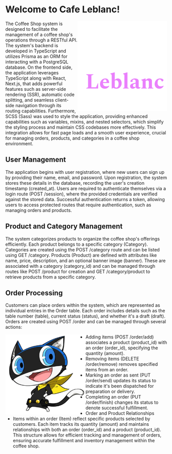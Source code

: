 # Welcome to Cafe Leblanc!

<p align="right">
<img src="/public/leblnaccofe.png" alt="logo" width="280" height="280" align="right" />
</p>

The Coffee Shop system is designed to facilitate the management of a coffee shop's operations through a RESTful API. 
The system's backend is developed in TypeScript and utilizes Prisma as an ORM for interacting with a PostgreSQL database.
On the frontend side, the application leverages TypeScript along with React, Next.js, that adds powerful features such as server-side rendering (SSR), automatic code splitting, and seamless client-side navigation through its 
routing capabilities. Furthermore, SCSS (Sass) was used to style the application, providing enhanced capabilities such as variables, mixins, and nested selectors, which simplify the styling process and maintain CSS codebases more effectively. This integration allows for fast page loads and a smooth user experience, crucial for managing orders, products, and categories in a coffee shop environment.

## User Management
The application begins with user registration, where new users can sign up by providing their name, email, and password. Upon registration, the system stores these details in the database, recording the user's creation timestamp (created_at). Users are required to authenticate themselves via a login route (POST /session), where the provided credentials are verified against the stored data. Successful authentication returns a token, allowing users to access protected routes that require authentication, such as managing orders and products.

## Product and Category Management
The system categorizes products to organize the coffee shop's offerings efficiently. Each product belongs to a specific category (Category). Categories are created using the POST /category route and can be listed using GET /category. Products (Product) are defined with attributes like name, price, description, and an optional banner image (banner). These are associated with a category (category_id) and can be managed through routes like POST /product for creation and GET /category/product to retrieve products from a specific category.

## Order Processing
Customers can place orders within the system, which are represented as individual entries in the Order table. Each order includes details such as the table number (table), current status (status), and whether it's a draft (draft). Orders are created using POST /order and can be managed through several actions:

<p align="">
<img src="/public/morgana.png" alt="logo" width="250" height="250" align="left" />
</p>

- Adding items (POST /order/add) associates a product (product_id) with an order (order_id), specifying the quantity (amount).
- Removing items (DELETE /order/remove) removes specified items from an order.
- Marking an order as sent (PUT /order/send) updates its status to indicate it's been dispatched for preparation or delivery.
- Completing an order (PUT /order/finish) changes its status to denote successful fulfillment.
- Order and Product Relationships
- Items within an order (Item) reflect specific products selected by customers. Each item tracks its quantity (amount) and maintains relationships with both an order (order_id) and a product (product_id). This structure allows for efficient tracking and management of orders, ensuring accurate fulfillment and inventory management within the coffee shop.



